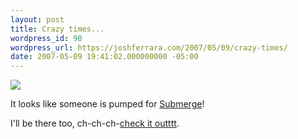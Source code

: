 ```yaml
---
layout: post
title: Crazy times...
wordpress_id: 90
wordpress_url: https://joshferrara.com/2007/05/09/crazy-times/
date: 2007-05-09 19:41:02.000000000 -05:00
---
```

<!--Mime Type of File is image/jpeg -->

<a href="https://joshferrara.com/wp-photos/20070509-204102-1.jpg"><img src="https://joshferrara.com/wp-photos/thumb.20070509-204102-1.jpg" /></a>

It looks like someone is pumped for <a href="http://submerge.healingplacechurch.org/">Submerge</a>!

I'll be there too, ch-ch-ch-<a href="http://brandon-4point5.blogspot.com/2007/05/my-friend-bob.html">check it outttt</a>.
